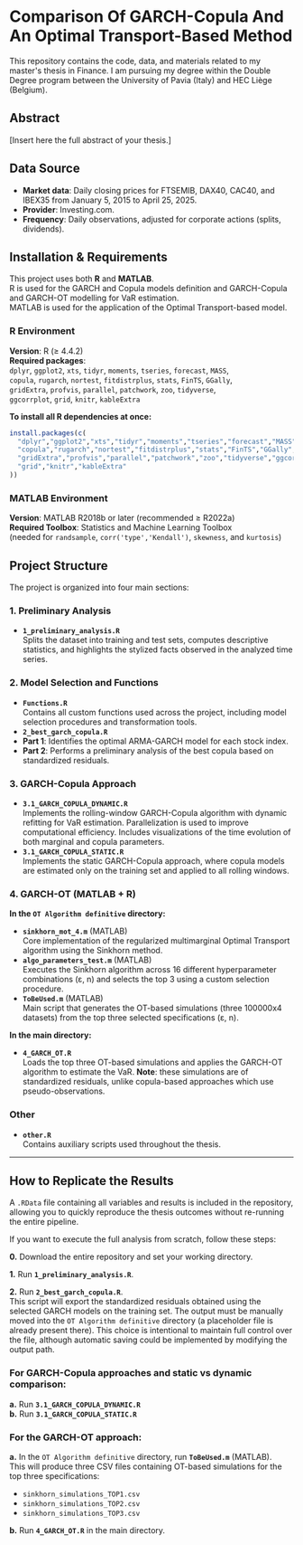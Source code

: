 # Comparison Of GARCH-Copula And An Optimal Transport-Based Method

This repository contains the code, data, and materials related to my master's thesis in Finance. I am pursuing my degree within the Double Degree program between the University of Pavia (Italy) and HEC Liège (Belgium).

## Abstract
[Insert here the full abstract of your thesis.]

## Data Source
- **Market data**: Daily closing prices for FTSEMIB, DAX40, CAC40, and IBEX35 from January 5, 2015 to April 25, 2025.  
- **Provider**: Investing.com.  
- **Frequency**: Daily observations, adjusted for corporate actions (splits, dividends).  

## Installation & Requirements

This project uses both **R** and **MATLAB**.  
R is used for the GARCH and Copula models definition and GARCH-Copula and GARCH-OT modelling for VaR estimation.  
MATLAB is used for the application of the Optimal Transport-based model.



 ### R Environment  
 **Version**: R (≥ 4.4.2)  
 **Required packages**:  
 `dplyr`, `ggplot2`, `xts`, `tidyr`, `moments`, `tseries`, `forecast`, `MASS`,  
 `copula`, `rugarch`, `nortest`, `fitdistrplus`, `stats`, `FinTS`, `GGally`,  
 `gridExtra`, `profvis`, `parallel`, `patchwork`, `zoo`, `tidyverse`,  
 `ggcorrplot`, `grid`, `knitr`, `kableExtra`  
  
 **To install all R dependencies at once:**  
 ```r
 install.packages(c(
   "dplyr","ggplot2","xts","tidyr","moments","tseries","forecast","MASS",
   "copula","rugarch","nortest","fitdistrplus","stats","FinTS","GGally",
   "gridExtra","profvis","parallel","patchwork","zoo","tidyverse","ggcorrplot",
   "grid","knitr","kableExtra"
 ))
 ```
 
 ### MATLAB Environment  
 **Version**: MATLAB R2018b or later (recommended ≥ R2022a)  
 **Required Toolbox**: Statistics and Machine Learning Toolbox  
 (needed for `randsample`, `corr('type','Kendall')`, `skewness`, and `kurtosis`)




## **Project Structure**

The project is organized into four main sections:

### **1. Preliminary Analysis**
- **`1_preliminary_analysis.R`**  
 Splits the dataset into training and test sets, computes descriptive statistics, and highlights the stylized facts observed in the analyzed time series.

### **2. Model Selection and Functions**
- **`Functions.R`**  
 Contains all custom functions used across the project, including model selection procedures and transformation tools.
- **`2_best_garch_copula.R`**  
 - **Part 1**: Identifies the optimal ARMA-GARCH model for each stock index.  
 - **Part 2**: Performs a preliminary analysis of the best copula based on standardized residuals.

### **3. GARCH-Copula Approach**
- **`3.1_GARCH_COPULA_DYNAMIC.R`**  
 Implements the rolling-window GARCH-Copula algorithm with dynamic refitting for VaR estimation. Parallelization is used to improve computational efficiency. Includes visualizations of the time evolution of both marginal and copula parameters.
- **`3.1_GARCH_COPULA_STATIC.R`**  
 Implements the static GARCH-Copula approach, where copula models are estimated only on the training set and applied to all rolling windows.

### **4. GARCH-OT (MATLAB + R)**

**In the `OT Algorithm definitive` directory:**
- **`sinkhorn_mot_4.m`** (MATLAB)  
 Core implementation of the regularized multimarginal Optimal Transport algorithm using the Sinkhorn method.
- **`algo_parameters_test.m`** (MATLAB)  
 Executes the Sinkhorn algorithm across 16 different hyperparameter combinations (ε, n) and selects the top 3 using a custom selection procedure.
- **`ToBeUsed.m`** (MATLAB)  
 Main script that generates the OT-based simulations (three 100000x4 datasets) from the top three selected specifications (ε, n).

**In the main directory:**
- **`4_GARCH_OT.R`**  
 Loads the top three OT-based simulations and applies the GARCH-OT algorithm to estimate the VaR. **Note**: these simulations are of standardized residuals, unlike copula-based approaches which use pseudo-observations.

### **Other**
- **`other.R`**  
 Contains auxiliary scripts used throughout the thesis.

---

## **How to Replicate the Results**

A `.RData` file containing all variables and results is included in the repository, allowing you to quickly reproduce the thesis outcomes without re-running the entire pipeline.

If you want to execute the full analysis from scratch, follow these steps:

**0.** Download the entire repository and set your working directory.

**1.** Run **`1_preliminary_analysis.R`**.

**2.** Run **`2_best_garch_copula.R`**.  
This script will export the standardized residuals obtained using the selected GARCH models on the training set. The output must be manually moved into the `OT Algorithm definitive` directory (a placeholder file is already present there). This choice is intentional to maintain full control over the file, although automatic saving could be implemented by modifying the output path.

### **For GARCH-Copula approaches and static vs dynamic comparison:**
**a.** Run **`3.1_GARCH_COPULA_DYNAMIC.R`**  
**b.** Run **`3.1_GARCH_COPULA_STATIC.R`**  

### **For the GARCH-OT approach:**
**a.** In the `OT Algorithm definitive` directory, run **`ToBeUsed.m`** (MATLAB).  
This will produce three CSV files containing OT-based simulations for the top three specifications:  
- `sinkhorn_simulations_TOP1.csv`  
- `sinkhorn_simulations_TOP2.csv`  
- `sinkhorn_simulations_TOP3.csv`  

**b.** Run **`4_GARCH_OT.R`** in the main directory.

